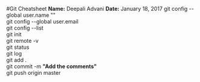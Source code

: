 #Git Cheatsheet 
**Name:** Deepali Advani
**Date:** January 18, 2017
git config --global user.name "" </br>
git config --global user.email </br>
git config --list </br>
git init </br>
git remote -v </br>
git status </br>
git log </br>
git add . </br>
git commit -m <b>"Add the comments"</b></br>
git push origin master </br>